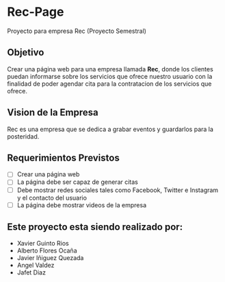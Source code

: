 # Rec-Page

Proyecto para empresa Rec (Proyecto Semestral)

## Objetivo

Crear una página web para una empresa llamada **Rec**, donde los clientes puedan informarse sobre los servicios que ofrece nuestro usuario con la finalidad de poder agendar cita para la contratacion de los servicios que ofrece.

## Vision de la Empresa

Rec es una empresa que se dedica a grabar eventos y guardarlos para la posteridad.

## Requerimientos Previstos

-   [ ] Crear una página web
-   [ ] La página debe ser capaz de generar citas
-   [ ] Debe mostrar redes sociales tales como Facebook, Twitter e Instagram y el contacto del usuario
-   [ ] La página debe mostrar videos de la empresa

## Este proyecto esta siendo realizado por:

-   Xavier Guinto Rios
-   Alberto Flores Ocaña
-   Javier Iñiguez Quezada
-   Angel Valdez
-   Jafet Diaz
